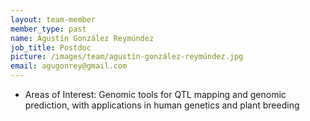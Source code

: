 ```yaml
---
layout: team-member
member_type: past
name: Agustín González Reymúndez
job_title: Postdoc
picture: /images/team/agustín-gonzález-reymúndez.jpg
email: agugonrey@gmail.com
---
```


- Areas of Interest: Genomic tools for QTL mapping and genomic prediction, with applications in human genetics and plant breeding
